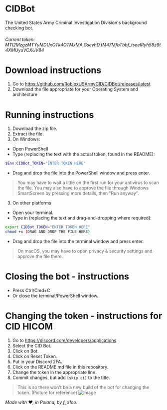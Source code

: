 # CIDBot

The United States Army Criminal Investigation Division's background checking bot.

###### Current token: MTI2MzgzMTYyMDUxOTk4OTMxMA.GsevhD.tM47MfbTbbf_tseeIRyh58z9t4XMUyuVCXUV84

# Download instructions
1. Go to https://github.com/RobloxUSArmyCID/CIDBot/releases/latest
2. Download the file appropriate for your Operating System and architecture

# Running instructions
1. Download the zip file.
2. Extract the file.
3. On Windows:
- Open PowerShell
- Type (replacing the text with the actual token, found in the README):
```powershell
$Env:CIDBot_TOKEN="ENTER TOKEN HERE"
```
- Drag and drop the file into the PowerShell window and press enter.
> You may have to wait a little on the first run for your antivirus to scan the file.
> You may also have to approve the file through Windows SmartScreen by pressing more details, then "Run anyway".
3. On other platforms
- Open your terminal.
- Type in (replacing the text and drag-and-dropping where required):
```bash
export CIDBot_TOKEN="ENTER TOKEN HERE"
chmod +x (DRAG AND DROP THE FILE HERE)
```
- Drag and drop the file into the terminal window and press enter.
> On macOS, you may have to open privacy & security settings and approve the file there.

# Closing the bot - instructions
- Press Ctrl/Cmd+C
- Or close the terminal/PowerShell window.

# Changing the token - instructions for CID HICOM
1. Go to https://discord.com/developers/applications
2. Select the CID Bot.
3. Click on Bot.
4. Click on Reset Token.
5. Put in your Discord 2FA.
6. Click on the README.md file in this repository.
7. Change the token in the appropriate line.
8. Commit changes, but add `[skip ci]` to the title.
> This is so there won't be a new build of the bot for changing the token. (Picture for reference)
![image](https://github.com/user-attachments/assets/deb6417e-ec0d-4f83-ad31-8deeda7d7a5b)

*Made with :heart:,
in Poland,
by f_o1oo.*
